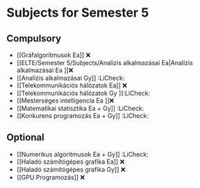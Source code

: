 # Subjects for Semester 5
## Compulsory
- [[Gráfalgoritmusok Ea]] ❌
- [[ELTE/Semester 5/Subjects/Analízis alkalmazásai Ea|Analízis alkalmazásai Ea ]]❌
- [[Analízis alkalmazásai Gy]] :LiCheck:
- [[Telekommunikációs hálózatok Ea]] ❌
- [[Telekommunikációs hálózatok Gy ]]:LiCheck:
- [[Mesterséges intelligencia Ea ]]❌
- [[Matematikai statisztika Ea + Gy]] :LiCheck:
- [[Konkurens programozás Ea + Gy]] :LiCheck:
## Optional
- [[Numerikus algoritmusok Ea + Gy]] :LiCheck:
- [[Haladó számítógépes grafika Ea]] ❌
- [[Haladó számítógépes grafika Gy]] ❌
- [[GPU Programozás]] ❌